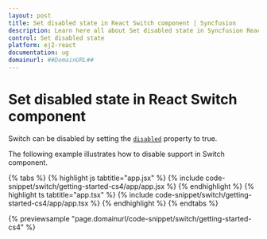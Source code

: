 ```yaml
---
layout: post
title: Set disabled state in React Switch component | Syncfusion
description: Learn here all about Set disabled state in Syncfusion React Switch component of Syncfusion Essential JS 2 and more.
control: Set disabled state 
platform: ej2-react
documentation: ug
domainurl: ##DomainURL##
---
```


# Set disabled state in React Switch component

Switch can be disabled by setting the [`disabled`](https://ej2.syncfusion.com/react/documentation/api/switch/#disabled) property to true.

The following example illustrates how to disable support in Switch component.

{% tabs %}
{% highlight js tabtitle="app.jsx" %}
{% include code-snippet/switch/getting-started-cs4/app/app.jsx %}
{% endhighlight %}
{% highlight ts tabtitle="app.tsx" %}
{% include code-snippet/switch/getting-started-cs4/app/app.tsx %}
{% endhighlight %}
{% endtabs %}

 {% previewsample "page.domainurl/code-snippet/switch/getting-started-cs4" %}